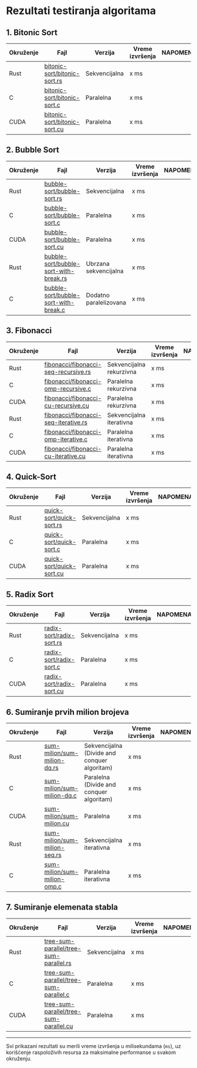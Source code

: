 # Rezultati testiranja algoritama

## 1. Bitonic Sort

| Okruženje | Fajl | Verzija      | Vreme izvršenja | NAPOMENA |
|-----------|------|--------------|-----------------|----------|
| Rust      | [bitonic-sort/bitonic-sort.rs](./bitonic-sort/bitonic-sort.rs)     | Sekvencijalna | x ms            |         |
| C         | [bitonic-sort/bitonic-sort.c](./bitonic-sort/bitonic-sort.c)     | Paralelna    | x ms            |         |
| CUDA      | [bitonic-sort/bitonic-sort.cu](./bitonic-sort/bitonic-sort.cu)    | Paralelna    | x ms            |         |

## 2. Bubble Sort

| Okruženje | Fajl | Verzija      | Vreme izvršenja | NAPOMENA |
|-----------|------|--------------|-----------------|----------|
| Rust      | [bubble-sort/bubble-sort.rs](./bubble-sort/bubble-sort.rs)     | Sekvencijalna | x ms            |         |
| C         | [bubble-sort/bubble-sort.c](./bubble-sort/bubble-sort.c)     | Paralelna    | x ms            |         |
| CUDA      | [bubble-sort/bubble-sort.cu](./bubble-sort/bubble-sort.cu)     | Paralelna    | x ms            |         |
| Rust      | [bubble-sort/bubble-sort-with-break.rs](./bubble-sort/bubble-sort-with-break.rs)     | Ubrzana sekvencijalna | x ms            |        |
| C         | [bubble-sort/bubble-sort-with-break.c](./bubble-sort/bubble-sort-with-break.c)     | Dodatno paralelizovana      | x ms            |        |

## 3. Fibonacci

| Okruženje | Fajl | Verzija      | Vreme izvršenja | NAPOMENA |
|-----------|------|--------------|-----------------|----------|
| Rust      | [fibonacci/fibonacci-seq-recursive.rs](./fibonacci/fibonacci-seq-recursive.rs)     | Sekvencijalna rekurzivna | x ms            |         |
| C         | [fibonacci/fibonacci-omp-recursive.c](./fibonacci/fibonacci-omp-recursive.c)     | Paralelna rekurzivna    | x ms            |         |
| CUDA      | [fibonacci/fibonacci-cu-recursive.cu](./fibonacci/fibonacci-cu-recursive.cu)     | Paralelna rekurzivna   | x ms            |         |
| Rust      | [fibonacci/fibonacci-seq-iterative.rs](./fibonacci/fibonacci-seq-iterative.rs)     | Sekvencijalna iterativna | x ms            |        |
| C         | [fibonacci/fibonacci-omp-iterative.c](./fibonacci/fibonacci-omp-iterative.c)     | Paralelna iterativna      | x ms            |        |
| CUDA      | [fibonacci/fibonacci-cu-iterative.cu](./fibonacci/fibonacci-cu-iterative.cu)     | Paralelna iterativna      | x ms            |        |

## 4. Quick-Sort

| Okruženje | Fajl | Verzija      | Vreme izvršenja | NAPOMENA |
|-----------|------|--------------|-----------------|----------|
| Rust      | [quick-sort/quick-sort.rs](./quick-sort/quick-sort.rs)     | Sekvencijalna | x ms            |         |
| C         | [quick-sort/quick-sort.c](./quick-sort/quick-sort.c)     | Paralelna    | x ms            |         |
| CUDA      | [quick-sort/quick-sort.cu](./quick-sort/quick-sort.cu)     | Paralelna    | x ms            |         |

## 5. Radix Sort

| Okruženje | Fajl | Verzija      | Vreme izvršenja | NAPOMENA |
|-----------|------|--------------|-----------------|----------|
| Rust      | [radix-sort/radix-sort.rs](./radix-sort/radix-sort.rs)     | Sekvencijalna | x ms            |         |
| C         | [radix-sort/radix-sort.c](./radix-sort/radix-sort.c)     | Paralelna    | x ms            |         |
| CUDA      | [radix-sort/radix-sort.cu](./radix-sort/radix-sort.cu)     | Paralelna    | x ms            |         |

## 6. Sumiranje prvih milion brojeva

| Okruženje | Fajl | Verzija      | Vreme izvršenja | NAPOMENA |
|-----------|------|--------------|-----------------|----------|
| Rust      | [sum-milion/sum-milion-dq.rs](./sum-milion/sum-milion-dq.rs)     | Sekvencijalna (Divide and conquer algoritam) | x ms            |         |
| C         | [sum-milion/sum-milion-dq.c](./sum-milion/sum-milion-dq.c)     | Paralelna (Divide and conquer algoritam)    | x ms            |         |
| CUDA      | [sum-milion/sum-milion.cu](./sum-milion/sum-milion.cu)     | Paralelna    | x ms            |         |
| Rust      | [sum-milion/sum-milion-seq.rs](./sum-milion/sum-milion-seq.rs)     | Sekvencijalna iterativna | x ms            |        |
| C         | [sum-milion/sum-milion-omp.c](./sum-milion/sum-milion-omp.c)     | Paralelna iterativna      | x ms            |        |

## 7. Sumiranje elemenata stabla

| Okruženje | Fajl | Verzija      | Vreme izvršenja | NAPOMENA |
|-----------|------|--------------|-----------------|----------|
| Rust      | [tree-sum-parallel/tree-sum-parallel.rs](./tree-sum-parallel/tree-sum-parallel.rs)     | Sekvencijalna | x ms            |         |
| C         | [tree-sum-parallel/tree-sum-parallel.c](./tree-sum-parallel/tree-sum-parallel.c)     | Paralelna    | x ms            |         |
| CUDA      | [tree-sum-parallel/tree-sum-parallel.cu](./tree-sum-parallel/tree-sum-parallel.cu)     | Paralelna    | x ms            |         |
---

Svi prikazani rezultati su merili vreme izvršenja u milisekundama (`ms`), uz korišćenje raspoloživih resursa za maksimalne performanse u svakom okruženju.
